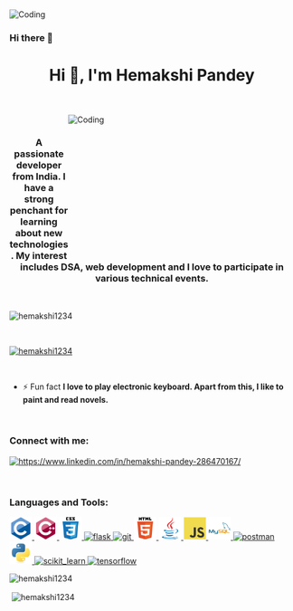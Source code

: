 <img align="center" alt="Coding" width="1000" height="400" src="https://platofootnote.files.wordpress.com/2016/05/mathematics.jpg">

### Hi there 👋

<h1 align="center">Hi 👋, I'm Hemakshi Pandey</h1>
<br>
<br>
<img align="right" alt="Coding" width="400"  height="240" src="https://cdn.dribbble.com/users/2646423/screenshots/5507196/computer.gif">
<br>
<h3 align="center">A passionate developer from India. I have a strong penchant for learning about new technologies. My interest includes DSA, web development and I love to participate in various technical events.</h3>
<br>
<p align="left"> <img src="https://komarev.com/ghpvc/?username=hemakshi1234&label=Profile%20views&color=0e75b6&style=flat" alt="hemakshi1234" /> </p>
<br>
<p align="left"> <a href="https://github.com/ryo-ma/github-profile-trophy"><img src="https://github-profile-trophy.vercel.app/?username=hemakshi1234" alt="hemakshi1234" /></a> </p>
<br>

- ⚡ Fun fact **I love to play electronic keyboard. Apart from this, I like to paint and read novels.**

<br>
<h3 align="left">Connect with me:</h3>
<p align="left">
<a href="https://www.linkedin.com/in/hemakshi-pandey-286470167/"><img align="center" src="https://cdn.jsdelivr.net/npm/simple-icons@3.0.1/icons/linkedin.svg" alt="https://www.linkedin.com/in/hemakshi-pandey-286470167/" height="30" width="40" /></a>
</p>
<br>
<h3 align="left">Languages and Tools:</h3>
<p align="left"> <a href="https://www.cprogramming.com/" target="_blank"> <img src="https://raw.githubusercontent.com/devicons/devicon/master/icons/c/c-original.svg" alt="c" width="40" height="40"/> </a> <a href="https://www.w3schools.com/cpp/" target="_blank"> <img src="https://raw.githubusercontent.com/devicons/devicon/master/icons/cplusplus/cplusplus-original.svg" alt="cplusplus" width="40" height="40"/> </a> <a href="https://www.w3schools.com/css/" target="_blank"> <img src="https://raw.githubusercontent.com/devicons/devicon/master/icons/css3/css3-original-wordmark.svg" alt="css3" width="40" height="40"/> </a> <a href="https://flask.palletsprojects.com/" target="_blank"> <img src="https://www.vectorlogo.zone/logos/pocoo_flask/pocoo_flask-icon.svg" alt="flask" width="40" height="40"/> </a> <a href="https://git-scm.com/" target="_blank"> <img src="https://www.vectorlogo.zone/logos/git-scm/git-scm-icon.svg" alt="git" width="40" height="40"/> </a> <a href="https://www.w3.org/html/" target="_blank"> <img src="https://raw.githubusercontent.com/devicons/devicon/master/icons/html5/html5-original-wordmark.svg" alt="html5" width="40" height="40"/> </a> <a href="https://www.java.com" target="_blank"> <img src="https://raw.githubusercontent.com/devicons/devicon/master/icons/java/java-original.svg" alt="java" width="40" height="40"/> </a> <a href="https://developer.mozilla.org/en-US/docs/Web/JavaScript" target="_blank"> <img src="https://raw.githubusercontent.com/devicons/devicon/master/icons/javascript/javascript-original.svg" alt="javascript" width="40" height="40"/> </a> <a href="https://www.mysql.com/" target="_blank"> <img src="https://raw.githubusercontent.com/devicons/devicon/master/icons/mysql/mysql-original-wordmark.svg" alt="mysql" width="40" height="40"/> </a> <a href="https://postman.com" target="_blank"> <img src="https://www.vectorlogo.zone/logos/getpostman/getpostman-icon.svg" alt="postman" width="40" height="40"/> </a> <a href="https://www.python.org" target="_blank"> <img src="https://raw.githubusercontent.com/devicons/devicon/master/icons/python/python-original.svg" alt="python" width="40" height="40"/> </a> <a href="https://scikit-learn.org/" target="_blank"> <img src="https://upload.wikimedia.org/wikipedia/commons/0/05/Scikit_learn_logo_small.svg" alt="scikit_learn" width="40" height="40"/> </a> <a href="https://www.tensorflow.org" target="_blank"> <img src="https://www.vectorlogo.zone/logos/tensorflow/tensorflow-icon.svg" alt="tensorflow" width="40" height="40"/> </a> </p>
<p><img align="left" src="https://github-readme-stats.vercel.app/api/top-langs?username=hemakshi1234&show_icons=true&locale=en&layout=compact" alt="hemakshi1234" /></p>
<br>
<p>&nbsp;<img align="center" src="https://github-readme-stats.vercel.app/api?username=hemakshi1234&show_icons=true&locale=en" alt="hemakshi1234" /></p>



